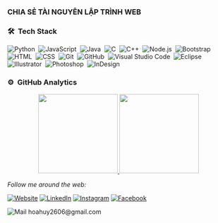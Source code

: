 ### CHIA SẺ TÀI NGUYÊN LẬP TRÌNH WEB

### 🛠 &nbsp;Tech Stack

![Python](https://img.shields.io/badge/-Python-05122A?style=flat&logo=python)&nbsp;
![JavaScript](https://img.shields.io/badge/-JavaScript-05122A?style=flat&logo=javascript)&nbsp;
![Java](https://img.shields.io/badge/-Java-05122A?style=flat&logo=Java&logoColor=FFA518)&nbsp;
![C](https://img.shields.io/badge/-C-05122A?style=flat&logo=C&logoColor=A8B9CC)&nbsp;
![C++](https://img.shields.io/badge/-C++-05122A?style=flat&logo=C%2B%2B&logoColor=00599C)&nbsp;
![Node.js](https://img.shields.io/badge/-Node.js-05122A?style=flat&logo=node.js)&nbsp;
![Bootstrap](https://img.shields.io/badge/-Bootstrap-05122A?style=flat&logo=bootstrap&logoColor=563D7C)
![HTML](https://img.shields.io/badge/-HTML-05122A?style=flat&logo=HTML5)&nbsp;
![CSS](https://img.shields.io/badge/-CSS-05122A?style=flat&logo=CSS3&logoColor=1572B6)&nbsp;
![Git](https://img.shields.io/badge/-Git-05122A?style=flat&logo=git)&nbsp;
![GitHub](https://img.shields.io/badge/-GitHub-05122A?style=flat&logo=github)&nbsp;
![Visual Studio Code](https://img.shields.io/badge/-Visual%20Studio%20Code-05122A?style=flat&logo=visual-studio-code&logoColor=007ACC)&nbsp;
![Eclipse](https://img.shields.io/badge/-Eclipse-05122A?style=flat&logo=eclipse-ide&logoColor=2C2255)
![Illustrator](https://img.shields.io/badge/-Illustrator-05122A?style=flat&logo=adobe-illustrator)&nbsp;
![Photoshop](https://img.shields.io/badge/-Photoshop-05122A?style=flat&logo=adobe-photoshop)&nbsp;
![InDesign](https://img.shields.io/badge/-InDesign-05122A?style=flat&logo=adobe-indesign)

### ⚙️ &nbsp;GitHub Analytics

<p align="center">
<a href="https://github.com/hoanguyen6611">
  <img height="180em" src="https://github-readme-stats-eight-theta.vercel.app/api?username=hoanguyen6611&show_icons=true&theme=algolia&include_all_commits=true&count_private=true"/>
  <img height="180em" src="https://github-readme-stats-eight-theta.vercel.app/api/top-langs/?username=hoanguyen6611&layout=compact&langs_count=8&theme=algolia"/>
</a>
</p>

<i>Follow me around the web:</i><br>

<a href="http://hoanguyen.me/" target="_blank"><img src="https://img.icons8.com/external-kmg-design-outline-color-kmg-design/32/000000/external-web-web-hosting-kmg-design-outline-color-kmg-design.png" alt="Website"></a>
<a href="https://www.linkedin.com/in/ho%C3%A0-nguy%E1%BB%85n-huy-22a910213/" target="_blank"><img src="https://img.icons8.com/external-justicon-flat-justicon/32/000000/external-linkedin-social-media-justicon-flat-justicon.png" alt="LinkedIn"></a>
<a href="https://www.instagram.com/hoanguyen6__/" target="_blank"><img src="https://img.icons8.com/fluency/32/000000/instagram-new.png" alt="Instagram"></a>
<a href="https://www.facebook.com/hoanguyen2661" target="_blank"><img src="https://img.icons8.com/color/32/000000/facebook-new.png" alt="Facebook"></a>
<p><img src="https://img.icons8.com/ios/32/000000/apple-mail.png" alt="Mail"> hoahuy2606@gmail.com</p>


